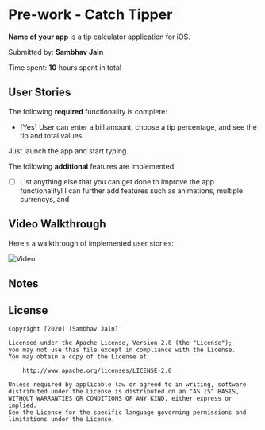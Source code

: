 # Pre-work - Catch Tipper 

**Name of your app** is a tip calculator application for iOS.

Submitted by: **Sambhav Jain**

Time spent: **10** hours spent in total

## User Stories

The following **required** functionality is complete:

* [Yes] User can enter a bill amount, choose a tip percentage, and see the tip and total values.

Just launch the app and start typing.

The following **additional** features are implemented:

- [ ] List anything else that you can get done to improve the app functionality!
I can further add features such as animations, multiple currencys, and

## Video Walkthrough 

Here's a walkthrough of implemented user stories:

![Video](https://media.giphy.com/media/McsaY4P2xD8uI6yM4D/giphy.gif)

## Notes


## License

    Copyright [2020] [Sambhav Jain]

    Licensed under the Apache License, Version 2.0 (the "License");
    you may not use this file except in compliance with the License.
    You may obtain a copy of the License at

        http://www.apache.org/licenses/LICENSE-2.0

    Unless required by applicable law or agreed to in writing, software
    distributed under the License is distributed on an "AS IS" BASIS,
    WITHOUT WARRANTIES OR CONDITIONS OF ANY KIND, either express or implied.
    See the License for the specific language governing permissions and
    limitations under the License.
